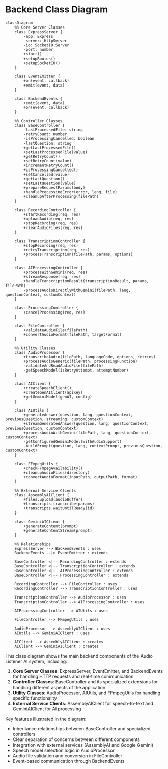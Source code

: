 # Backend Class Diagram

```mermaid
classDiagram
    %% Core Server Classes
    class ExpressServer {
        -app: Express
        -server: HttpServer
        -io: SocketIO.Server
        -port: number
        +start()
        +setupRoutes()
        +setupSocketIO()
    }

    class EventEmitter {
        +on(event, callback)
        +emit(event, data)
    }

    class BackendEvents {
        +emit(event, data)
        +on(event, callback)
    }

    %% Controller Classes
    class BaseController {
        -lastProcessedFile: string
        -retryCount: number
        -isProcessingCancelled: boolean
        -lastQuestion: string
        +getLastProcessedFile()
        +setLastProcessedFile(value)
        +getRetryCount()
        +setRetryCount(value)
        +incrementRetryCount()
        +isProcessingCancelled()
        +setCancelled(value)
        +getLastQuestion()
        +setLastQuestion(value)
        +prepareRequestParams(body)
        +handleProcessingError(error, lang, file)
        +cleanupAfterProcessing(filePath)
    }

    class RecordingController {
        +startRecording(req, res)
        +uploadAudio(req, res)
        +stopRecording(req, res)
        +clearAudioFiles(req, res)
    }

    class TranscriptionController {
        +stopRecording(req, res)
        +retryTranscription(req, res)
        +processTranscription(filePath, params, options)
    }

    class AIProcessingController {
        +processWithGemini(req, res)
        +streamResponse(req, res)
        +handleTranscriptionResult(transcriptionResult, params, filePath)
        -processAudioDirectlyWithGemini(filePath, lang, questionContext, customContext)
    }

    class ProcessingController {
        +cancelProcessing(req, res)
    }

    class FileController {
        +validateAudioFile(filePath)
        +convertAudioFormat(filePath, targetFormat)
    }

    %% Utility Classes
    class AudioProcessor {
        +transcribeAudio(filePath, languageCode, options, retries)
        +processAudioGeneric(filePath, processingFunction)
        -validateAndReadAudioFile(filePath)
        -getSpeechModel(isRetryAttempt, attemptNumber)
    }

    class AIClient {
        +createSpeechClient()
        +createGenAIClient(apiKey)
        +getGeminiModel(genAI, config)
    }

    class AIUtils {
        +generateAnswer(question, lang, questionContext, previousQuestion, streaming, customContext)
        +streamGeneratedAnswer(question, lang, questionContext, previousQuestion, customContext)
        +processAudioWithGemini(filePath, lang, questionContext, customContext)
        -getConfiguredGeminiModel(withAudioSupport)
        -buildPrompt(question, lang, contextPrompt, previousQuestion, customContext)
    }

    class FFmpegUtils {
        +checkFFmpegAvailability()
        +cleanupAudioFiles(directory)
        +convertAudioFormat(inputPath, outputPath, format)
    }

    %% External Service Clients
    class AssemblyAIClient {
        +files.upload(audioBuffer)
        +transcripts.transcribe(params)
        +transcripts.waitUntilReady(id)
    }

    class GeminiAIClient {
        +generateContent(prompt)
        +generateContentStream(prompt)
    }

    %% Relationships
    ExpressServer --> BackendEvents : uses
    BackendEvents --|> EventEmitter : extends

    BaseController <|-- RecordingController : extends
    BaseController <|-- TranscriptionController : extends
    BaseController <|-- AIProcessingController : extends
    BaseController <|-- ProcessingController : extends

    RecordingController --> FileController : uses
    RecordingController --> TranscriptionController : uses

    TranscriptionController --> AudioProcessor : uses
    TranscriptionController --> AIProcessingController : uses

    AIProcessingController --> AIUtils : uses

    FileController --> FFmpegUtils : uses

    AudioProcessor --> AssemblyAIClient : uses
    AIUtils --> GeminiAIClient : uses

    AIClient --> AssemblyAIClient : creates
    AIClient --> GeminiAIClient : creates
```

This class diagram shows the main backend components of the Audio Listener AI system, including:

1. **Core Server Classes**: ExpressServer, EventEmitter, and BackendEvents for handling HTTP requests and real-time communication
2. **Controller Classes**: BaseController and its specialized extensions for handling different aspects of the application
3. **Utility Classes**: AudioProcessor, AIUtils, and FFmpegUtils for handling specific functionality
4. **External Service Clients**: AssemblyAIClient for speech-to-text and GeminiAIClient for AI processing

Key features illustrated in the diagram:

- Inheritance relationships between BaseController and specialized controllers
- Clear separation of concerns between different components
- Integration with external services (AssemblyAI and Google Gemini)
- Speech model selection logic in AudioProcessor
- Audio file validation and conversion in FileController
- Event-based communication through BackendEvents
